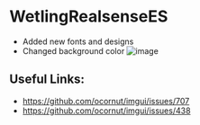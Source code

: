 # WetlingRealsenseES

- Added new fonts and designs
- Changed background color
![image](https://user-images.githubusercontent.com/21957042/49069090-62519d00-f263-11e8-887a-1506ee450ffe.png)

## Useful Links:
- https://github.com/ocornut/imgui/issues/707
- https://github.com/ocornut/imgui/issues/438
